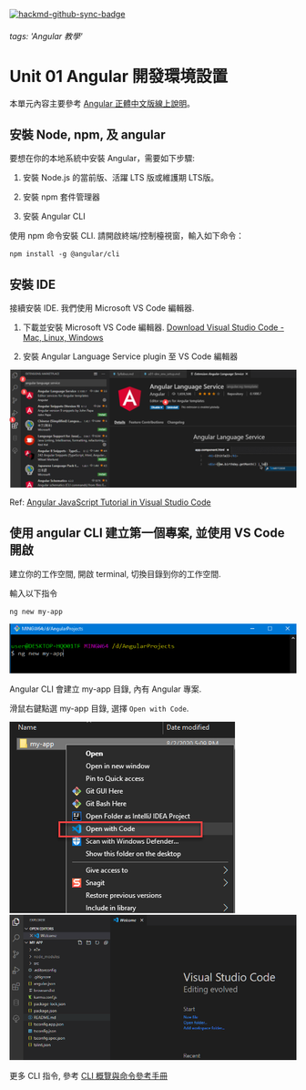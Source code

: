 [![hackmd-github-sync-badge](https://hackmd.io/7Y4ny10iQIaDl8TLCMmK5g/badge)](https://hackmd.io/7Y4ny10iQIaDl8TLCMmK5g)
###### tags: 'Angular 教學'

# Unit 01 Angular 開發環境設置

本單元內容主要參考 [Angular 正體中文版線上說明](https://angular.tw/)。

## 安裝 Node, npm, 及 angular 

要想在你的本地系統中安裝 Angular，需要如下步驟:


1. 安裝 Node.js 的當前版、活躍 LTS 版或維護期 LTS版。

2. 安裝 npm 套件管理器

3. 安裝 Angular CLI

使用 npm 命令安裝 CLI. 請開啟終端/控制檯視窗，輸入如下命令：

```
npm install -g @angular/cli
```

## 安裝 IDE

接續安裝 IDE. 我們使用 Microsoft VS Code 編輯器.

1. 下載並安裝 Microsoft VS Code 編輯器. [Download Visual Studio Code - Mac, Linux, Windows](https://code.visualstudio.com/download)

2. 安裝 Angular Language Service plugin 至 VS Code 編輯器

![](img/u01-i01.png)

Ref: [Angular JavaScript Tutorial in Visual Studio Code](https://code.visualstudio.com/docs/nodejs/angular-tutorial)


## 使用 angular CLI 建立第一個專案, 並使用 VS Code 開啟

建立你的工作空間, 開啟 terminal, 切換目錄到你的工作空間.

輸入以下指令
```
ng new my-app
```

![](img/u01-i02.png)

Angular CLI 會建立 my-app 目錄, 內有 Angular 專案.

滑鼠右鍵點選 my-app 目錄, 選擇 `Open with Code`.

![](img/u01-i03.png)
![](img/u01-i04.png)


更多 CLI 指令, 參考 [CLI 概覽與命令參考手冊](https://angular.tw/cli#cli-overview-and-command-reference)
